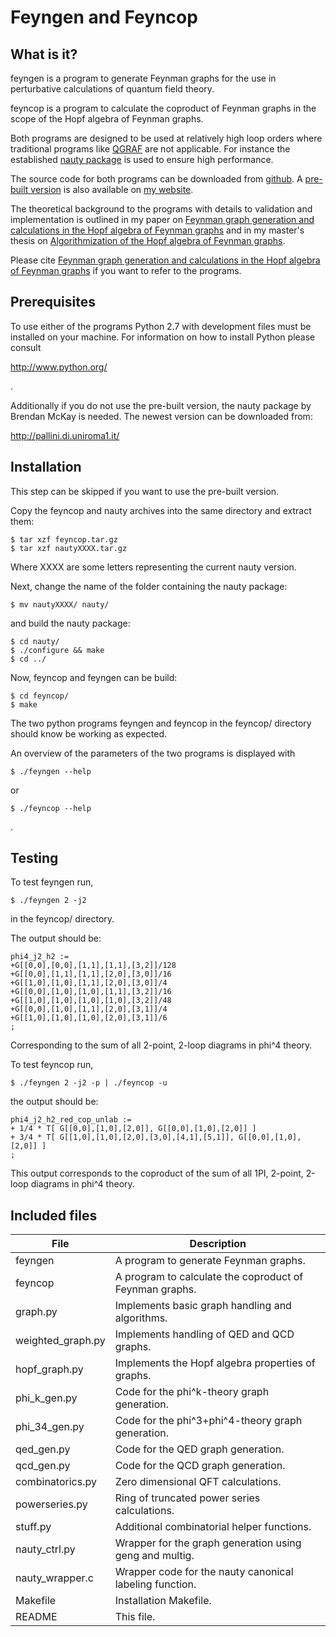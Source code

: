 Feyngen and Feyncop
===================


What is it? 
-----------

feyngen is a program to generate Feynman graphs for the use in perturbative 
calculations of quantum field theory.

feyncop is a program to calculate the coproduct of Feynman graphs in the 
scope of the Hopf algebra of Feynman graphs. 

Both programs are designed to be used at relatively high loop orders where 
traditional programs like [QGRAF](http://cfif.ist.utl.pt/~paulo/qgraf.html) are 
not applicable. 
For instance the established [nauty package](http://pallini.di.uniroma1.it/) is 
used to ensure high performance. 

The source code for both programs can be downloaded from 
[github](https://github.com/michibo/feyncop). 
A [pre-built version](http://people.physik.hu-berlin.de/~borinsky/feyncop_built.tar.gz) is also available on [my website](http://people.physik.hu-berlin.de/~borinsky/).

The theoretical background to the programs with details to validation and implementation is outlined in my paper on [Feynman graph generation and calculations in the Hopf algebra of Feynman graphs](http://arxiv.org/abs/1402.2613) and in my master's thesis on [Algorithmization of the Hopf algebra of Feynman graphs](http://www2.mathematik.hu-berlin.de/~kreimer/wp-content/uploads/BorinskyMaster.pdf).

Please cite [Feynman graph generation and calculations in the Hopf algebra of Feynman graphs](http://arxiv.org/abs/1402.2613) if you want to refer to the programs. 

Prerequisites
-------------

To use either of the programs Python 2.7 with development files must be 
installed on your machine. For information on how to install Python please 
consult 

http://www.python.org/

.

Additionally if you do not use the pre-built version, the nauty package by Brendan McKay is needed. The newest version can be downloaded from:

http://pallini.di.uniroma1.it/


Installation
------------

This step can be skipped if you want to use the pre-built version. 

Copy the feyncop and nauty archives into the same directory and extract them:

    $ tar xzf feyncop.tar.gz
    $ tar xzf nautyXXXX.tar.gz

Where XXXX are some letters representing the current nauty version. 

Next, change the name of the folder containing the nauty package:

    $ mv nautyXXXX/ nauty/

and build the nauty package:

    $ cd nauty/
    $ ./configure && make
    $ cd ../

Now, feyncop and feyngen can be build:

    $ cd feyncop/
    $ make

The two python programs feyngen and feyncop in the feyncop/ directory should 
know be working as expected. 

An overview of the parameters of the two programs is displayed with 

    $ ./feyngen --help

or

    $ ./feyncop --help

.

Testing
-------

To test feyngen run,

    $ ./feyngen 2 -j2

in the feyncop/ directory.

The output should be: 

    phi4_j2_h2 :=
    +G[[0,0],[0,0],[1,1],[1,1],[3,2]]/128
    +G[[0,0],[1,1],[1,1],[2,0],[3,0]]/16
    +G[[1,0],[1,0],[1,1],[2,0],[3,0]]/4
    +G[[0,0],[1,0],[1,0],[1,1],[3,2]]/16
    +G[[1,0],[1,0],[1,0],[1,0],[3,2]]/48
    +G[[0,0],[1,0],[1,1],[2,0],[3,1]]/4
    +G[[1,0],[1,0],[1,0],[2,0],[3,1]]/6
    ;

Corresponding to the sum of all 2-point, 2-loop diagrams in phi^4 
theory. 

To test feyncop run, 

    $ ./feyngen 2 -j2 -p | ./feyncop -u

the output should be:

    phi4_j2_h2_red_cop_unlab :=
    + 1/4 * T[ G[[0,0],[1,0],[2,0]], G[[0,0],[1,0],[2,0]] ]
    + 3/4 * T[ G[[1,0],[1,0],[2,0],[3,0],[4,1],[5,1]], G[[0,0],[1,0],[2,0]] ]
    ;

This output corresponds to the coproduct of the sum of all 1PI, 
2-point, 2-loop diagrams in phi^4 theory.


Included files
--------------

File                  | Description
----------------------|------------------------------------------------------
feyngen               | A program to generate Feynman graphs.
feyncop               | A program to calculate the coproduct of Feynman graphs.
graph.py              | Implements basic graph handling and algorithms.
weighted_graph.py     | Implements handling of QED and QCD graphs.
hopf_graph.py         | Implements the Hopf algebra properties of graphs.
phi_k_gen.py          | Code for the phi^k-theory graph generation.
phi_34_gen.py         | Code for the phi^3+phi^4-theory graph generation.
qed_gen.py            | Code for the QED graph generation.
qcd_gen.py            | Code for the QCD graph generation.
combinatorics.py      | Zero dimensional QFT calculations.
powerseries.py        | Ring of truncated power series calculations.
stuff.py              | Additional combinatorial helper functions.
nauty_ctrl.py         | Wrapper for the graph generation using geng and multig.
nauty_wrapper.c       | Wrapper code for the nauty canonical labeling function. 
Makefile              | Installation Makefile.
README                | This file.

